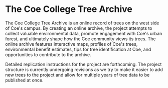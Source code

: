# The Coe College Tree Archive

The Coe College Tree Archive is an online record of trees on the west side of Coe's campus. By creating an online archive, the project attempts to collect valuable environmental data, promote engagement with Coe's urban forest, and ultimately shape how the Coe community views its trees. The online archive features interactive maps, profiles of Coe's trees, environmental benefit estimates, tips for tree identification at Coe, and opportunities to contribute to the archive.

Detailed replication instructions for the project are forthcoming. The project structure is currently undergoing revisions as we try to make it easier to add new trees to the project and allow for multiple years of tree data to be published at once.
